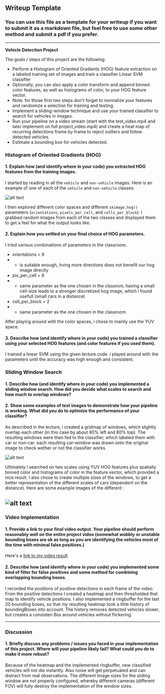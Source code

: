 ## Writeup Template
### You can use this file as a template for your writeup if you want to submit it as a markdown file, but feel free to use some other method and submit a pdf if you prefer.

---

**Vehicle Detection Project**

The goals / steps of this project are the following:

* Perform a Histogram of Oriented Gradients (HOG) feature extraction on a labeled training set of images and train a classifier Linear SVM classifier
* Optionally, you can also apply a color transform and append binned color features, as well as histograms of color, to your HOG feature vector. 
* Note: for those first two steps don't forget to normalize your features and randomize a selection for training and testing.
* Implement a sliding-window technique and use your trained classifier to search for vehicles in images.
* Run your pipeline on a video stream (start with the test_video.mp4 and later implement on full project_video.mp4) and create a heat map of recurring detections frame by frame to reject outliers and follow detected vehicles.
* Estimate a bounding box for vehicles detected.

[//]: # "Image References"
[image1]: ./output_images/HOG.png
[image3]: ./output_images/slide_window.png
[image4]: ./output_images/findCars.png
[image5]: ./output_images/heatmapLabels.png
[video1]: ./project_video.mp4



### Histogram of Oriented Gradients (HOG)

#### 1. Explain how (and identify where in your code) you extracted HOG features from the training images.

I started by reading in all the `vehicle` and `non-vehicle` images.  Here is an example of one of each of the `vehicle` and `non-vehicle` classes:

![alt text][image1]

I then explored different color spaces and different `skimage.hog()` parameters (`orientations`, `pixels_per_cell`, and `cells_per_block`).  I grabbed random images from each of the two classes and displayed them to get a feel for what the output looks like.

#### 2. Explain how you settled on your final choice of HOG parameters.

I tried various combinations of parameters in the classroom.

* orientations = 9 
* * is suitable enough, hving more directions does not benefit our hog image directly 
* pix_per_cell = 8 
* * same parameter as the one chosen in the classrom, having a small cell-size leads to a stronger discretized hog image, which i found usefull (small cars in a distance)
* cell_per_block = 2 
* * same parameter as the one chosen in the classroom

After playing around with the color spaces, i chose to mainly use the YUV space.

#### 3. Describe how (and identify where in your code) you trained a classifier using your selected HOG features (and color features if you used them).

I trained a linear SVM using the given lecture code. i played around with the parameters until the accuracy was high enough and consistent.

### Sliding Window Search

#### 1. Describe how (and identify where in your code) you implemented a sliding window search.  How did you decide what scales to search and how much to overlap windows?

#### 2. Show some examples of test images to demonstrate how your pipeline is working.  What did you do to optimize the performance of your classifier?



As described in the lecture, i created a gridmap of windows, which slightly overlap each other (in this case by about 80% left and 80% top). The resulting windows were then fed to the classifier, which labeled them with car or non-car. each resulting car-window was drawn onto the original image to check wether or not the classifier works.  

![alt text][image3]

Ultimately I searched on two scales using YUV HOG features plus spatially binned color and histograms of color in the feature vector, which provided a nice result. I also chose to create multiple sizes of the windows, to get a better representation of the different scales of cars (dependent on the distance). Here are some example images of the different :

![alt text][image4]
---

### Video Implementation

#### 1. Provide a link to your final video output.  Your pipeline should perform reasonably well on the entire project video (somewhat wobbly or unstable bounding boxes are ok as long as you are identifying the vehicles most of the time with minimal false positives.)
Here's a [link to my video result](./project_video.mp4)


#### 2. Describe how (and identify where in your code) you implemented some kind of filter for false positives and some method for combining overlapping bounding boxes.

I recorded the positions of positive detections in each frame of the video.  From the positive detections I created a heatmap and then thresholded that map to identify vehicle positions. I also implemented a ringbuffer for the last 20 bounding boxes, so that my resulting heatmap took a little history of boundingBoxes into account. The history removes detected vehicles slower, but creates a consisten Box around vehicles without flickering.



---

### Discussion

#### 1. Briefly discuss any problems / issues you faced in your implementation of this project.  Where will your pipeline likely fail?  What could you do to make it more robust?

Because of the heatmap and the implemented ringbuffer, new classified vehicles will not die instantly. Also noise will get perpetuated and can distract from real observations. The different Image sizes for the sliding window are not properly configured, whereby different cameras (different FOV) will fully destroy the implementation of the window sizes.
